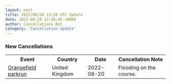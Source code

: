 ```yaml
---
layout: post
title: 2022/08/20 12:28 UTC Update
date: 2022-08-20 12:28:45 +0000
author: Cancellations Bot
category: 'Cancellation Update'
---
```


<h3>New Cancellations</h3>
<div class='hscrollable'>
<table style='width: 100%'>
    <tr>
        <th>Event</th>
        <th>Country</th>
        <th>Date</th>
        <th>Cancellation Note</th>
    </tr>
    <tr>
        <td><a href="https://www.parkrun.org.uk/orangefield">Orangefield parkrun</a></td>
        <td>United Kingdom</td>
        <td>2022-08-20</td>
        <td>Flooding on the course.</td>
    </tr>
</table>
</div>

